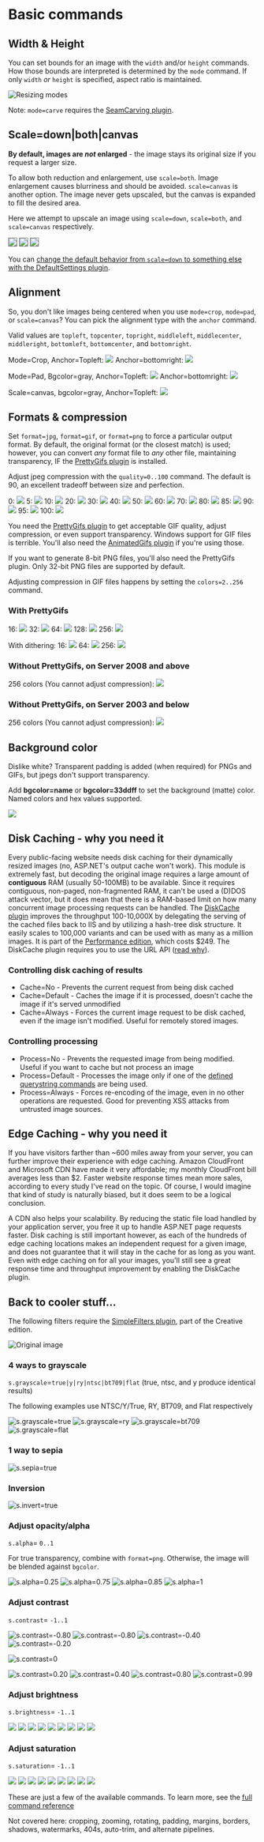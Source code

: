 # Basic commands

<style type="text/css">
.lineup img {vertical-align:top;}
</style>

## Width & Height

You can set bounds for an image with the `width` and/or `height` commands. How those bounds are interpreted is determined by the `mode` command. If only `width` *or* `height` is specified, aspect ratio is maintained.

![Resizing modes](http://cf.imageresizing.net/attachments/resizing-modes.png)

Note:  `mode=carve` requires the [SeamCarving plugin](/plugins/seamcarving). 

## Scale=down|both|canvas

**By default, images are *not* enlarged** - the image stays its original size if you request a larger size.


To allow both reduction and enlargement, use `scale=both`. Image enlargement causes blurriness and should be avoided. `scale=canvas` is another option. The image never gets upscaled, but the canvas is expanded to fill the desired area.

Here we attempt to upscale an image using `scale=down`, `scale=both`, and `scale=canvas` respectively.

<img src="http://img.imageresizing.net/tractor-tiny.jpg;width=150;scale=down" style="border: 1px solid gray" />
<img src="http://img.imageresizing.net/tractor-tiny.jpg;width=150;scale=both" style="border: 1px solid gray"  />
<img src="http://img.imageresizing.net/tractor-tiny.jpg;width=150;scale=canvas" style="border: 1px solid gray"  />

You can [change the default behavior from `scale=down` to something else with the DefaultSettings plugin](/plugins/defaultsettings).

## Alignment

So, you don't like images being centered when you use `mode=crop`, `mode=pad`, or `scale=canvas`? You can pick the alignment type with the `anchor` command. 

Valid values are `topleft`, `topcenter`, `topright`, `middleleft`, `middlecenter`, `middleright`, `bottomleft`, `bottomcenter`, and `bottomright`.

Mode=Crop, Anchor=Topleft: ![](http://img.imageresizing.net/zermatt.jpg;w=100;h=100;mode=crop;anchor=topleft)
Anchor=bottomright: ![](http://img.imageresizing.net/zermatt.jpg;w=100;h=100;mode=crop;anchor=bottomright)

Mode=Pad, Bgcolor=gray, Anchor=Topleft: ![](http://img.imageresizing.net/zermatt.jpg;w=100;h=100;bgcolor=gray;anchor=topleft)
 Anchor=bottomright: ![](http://img.imageresizing.net/zermatt.jpg;w=100;h=100;bgcolor=gray;anchor=bottomright)

Scale=canvas, bgcolor=gray, Anchor=Topleft: ![](http://img.imageresizing.net/tractor-tiny.jpg;w=150;bgcolor=gray;scale=canvas;anchor=topleft)

## Formats & compression

Set `format=jpg`, `format=gif`, or `format=png` to force a particular output format. By default, the original format (or the closest match) is used; however, you can convert *any* format file to *any* other file, maintaining transparency, IF the [PrettyGifs plugin](/plugins/prettygifs) is installed.

Adjust jpeg compression with the `quality=0..100` command. The default is 90, an excellent tradeoff between size and perfection. 

0: ![](http://img.imageresizing.net/tulip-leaf.jpg;width=100;quality=0)
5: ![](http://img.imageresizing.net/tulip-leaf.jpg;width=100;quality=5)
10: ![](http://img.imageresizing.net/tulip-leaf.jpg;width=100;quality=10)
20: ![](http://img.imageresizing.net/tulip-leaf.jpg;width=100;quality=20)
30: ![](http://img.imageresizing.net/tulip-leaf.jpg;width=100;quality=30)
40: ![](http://img.imageresizing.net/tulip-leaf.jpg;width=100;quality=40)
50: ![](http://img.imageresizing.net/tulip-leaf.jpg;width=100;quality=50)
60: ![](http://img.imageresizing.net/tulip-leaf.jpg;width=100;quality=60)
70: ![](http://img.imageresizing.net/tulip-leaf.jpg;width=100;quality=70)
80: ![](http://img.imageresizing.net/tulip-leaf.jpg;width=100;quality=80)
85: ![](http://img.imageresizing.net/tulip-leaf.jpg;width=100;quality=85)
90: ![](http://img.imageresizing.net/tulip-leaf.jpg;width=100;quality=90)
95: ![](http://img.imageresizing.net/tulip-leaf.jpg;width=100;quality=95)
100: ![](http://img.imageresizing.net/tulip-leaf.jpg;width=100;quality=100)


You need the [PrettyGifs plugin](/plugins/prettygifs) to get acceptable GIF quality, adjust compression, or even support transparency. Windows support for GIF files is terrible. You'll also need the [AnimatedGifs plugin](/plugins/animatedgifs) if you're using those. 

If you want to generate 8-bit PNG files, you'll also need the PrettyGifs plugin. Only 32-bit PNG files are supported by default. 

Adjusting compression in GIF files happens by setting the `colors=2..256` command.

### With PrettyGifs

16: ![](http://img.imageresizing.net/tulip-leaf.jpg;width=100;colors=16;format=gif)
32: ![](http://img.imageresizing.net/tulip-leaf.jpg;width=100;colors=32;format=gif)
64: ![](http://img.imageresizing.net/tulip-leaf.jpg;width=100;colors=64;format=gif)
128: ![](http://img.imageresizing.net/tulip-leaf.jpg;width=100;colors=128;format=gif)
256: ![](http://img.imageresizing.net/tulip-leaf.jpg;width=100;colors=256;format=gif)

With dithering: 16: ![](http://img.imageresizing.net/tulip-leaf.jpg;width=100;colors=16;format=gif;dither=true)
64: ![](http://img.imageresizing.net/tulip-leaf.jpg;width=100;colors=64;format=gif;dither=true)
256: ![](http://img.imageresizing.net/tulip-leaf.jpg;width=100;colors=256;format=gif;dither=true)

### Without PrettyGifs, on Server 2008 and above

256 colors (You cannot adjust compression): ![](http://img.imageresizing.net/tulip-leaf.jpg;width=100;colors=256;format=gif;encoder=gdi)

### Without PrettyGifs, on Server 2003 and below

256 colors (You cannot adjust compression): ![](http://img.imageresizing.net/tulip-leaf-ws2003.gif)

## Background color

Dislike white? Transparent padding is added (when required) for PNGs and GIFs, but jpegs don't support transparency.

Add **bgcolor=name** or **bgcolor=33ddff** to set the background (matte) color. Named colors and hex values supported.

<img src="http://img.imageresizing.net/quality-original.jpg;w=100;h=100;bgcolor=33ddff" />

## Disk Caching - why you need it

Every public-facing website needs disk caching for their dynamically resized images (no, ASP.NET's output cache won't work). This module is extremely fast, but decoding the original image requires a large amount of **contiguous** RAM (usually 50-100MB) to be available. Since it requires contiguous, non-paged, non-fragmented RAM, it can't be used a (D)DOS attack vector, but it does mean that there is a RAM-based limit on how many concurrent image processing requests can be handled. The [DiskCache plugin](/plugins/diskcache) improves the throughput 100-10,000X by delegating the serving of the cached files back to IIS and by utilizing a hash-tree disk structure. It easily scales to 100,000 variants and can be used with as many as a million images.   It is part of the [Performance edition](/plugins/editions/performance), which costs $249. The DiskCache plugin requires you to use the URL API ([read why](/docs/mvc)).

### Controlling disk caching of results

* Cache=No - Prevents the current request from being disk cached
* Cache=Default - Caches the image if it is processed, doesn't cache the image if it's served unmodified
* Cache=Always - Forces the current image request to be disk cached, even if the image isn't modified. Useful for remotely stored images.

### Controlling processing

* Process=No - Prevents the requested image from being modified. Useful if you want to cache but not process an image
* Process=Default - Processes the image only if one of the [defined querystring commands](/docs/reference) are being used.
* Process=Always - Forces re-encoding of the image, even in no other operations are requested. Good for preventing XSS attacks from untrusted image sources.

## Edge Caching - why you need it

If you have visitors farther than ~600 miles away from your server, you can further improve their experience with edge caching. Amazon CloudFront and Microsoft CDN have made it very affordable; my monthly CloudFront bill averages less than $2. Faster website response times mean more sales, according to every study I've read on the topic. Of course, I would imagine that kind of study is naturally biased, but it does seem to be a logical conclusion. 

A CDN also helps your scalability. By reducing the static file load handled by your application server, you free it up to handle ASP.NET page requests faster. Disk caching is still important however, as each of the hundreds of edge caching locations makes an independent request for a given image, and does not guarantee that it will stay in the cache for as long as you want. Even with edge caching on for all your images, you'll still see a great response time and throughput improvement by enabling the DiskCache plugin. 

## Back to cooler stuff...

The following filters require the [SimpleFilters plugin](/plugins/simplefilters), part of the Creative edition.

![Original image](http://img.imageresizing.net/utah2.jpg;width=200)


### 4 ways to grayscale

`s.grayscale`=`true|y|ry|ntsc|bt709|flat`  (true, ntsc, and y produce identical results)

The following examples use NTSC/Y/True, RY, BT709, and Flat respectively

![s.grayscale=true](http://img.imageresizing.net/utah2.jpg;width=200;s.grayscale=true)
![s.grayscale=ry](http://img.imageresizing.net/utah2.jpg;width=200;s.grayscale=ry)
![s.grayscale=bt709](http://img.imageresizing.net/utah2.jpg;width=200;s.grayscale=bt709)
![s.grayscale=flat](http://img.imageresizing.net/utah2.jpg;width=200;s.grayscale=flat)

### 1 way to sepia

![s.sepia=true](http://img.imageresizing.net/utah2.jpg;width=200;s.sepia=true)

### Inversion

![s.invert=true](http://img.imageresizing.net/utah2.jpg;width=200;s.invert=true)


### Adjust opacity/alpha

`s.alpha`= `0..1`

For true transparency, combine with `format=png`. Otherwise, the image will be blended against `bgcolor`.

![s.alpha=0.25](http://img.imageresizing.net/utah.jpg;width=200;s.alpha=0.25)
![s.alpha=0.75](http://img.imageresizing.net/utah.jpg;width=200;s.alpha=0.75)
![s.alpha=0.85](http://img.imageresizing.net/utah.jpg;width=200;s.alpha=0.85)
![s.alpha=1](http://img.imageresizing.net/utah.jpg;width=200;s.alpha=1)

### Adjust contrast


`s.contrast`= `-1..1`


![s.contrast=-0.80](http://img.imageresizing.net/utah.jpg;width=200;s.contrast=-0.99)
![s.contrast=-0.80](http://img.imageresizing.net/utah.jpg;width=200;s.contrast=-0.80)
![s.contrast=-0.40](http://img.imageresizing.net/utah.jpg;width=200;s.contrast=-0.40)
![s.contrast=-0.20](http://img.imageresizing.net/utah.jpg;width=200;s.contrast=-0.20)

![s.contrast=0](http://img.imageresizing.net/utah.jpg;width=200;s.contrast=0)


![s.contrast=0.20](http://img.imageresizing.net/utah.jpg;width=200;s.contrast=0.20)
![s.contrast=0.40](http://img.imageresizing.net/utah.jpg;width=200;s.contrast=0.40)
![s.contrast=0.80](http://img.imageresizing.net/utah.jpg;width=200;s.contrast=0.80)
![s.contrast=0.99](http://img.imageresizing.net/utah.jpg;width=200;s.contrast=0.99)



### Adjust brightness


`s.brightness`= `-1..1`


![](http://img.imageresizing.net/red-leaf.jpg;width=100;s.brightness=-1)
![](http://img.imageresizing.net/red-leaf.jpg;width=100;s.brightness=-0.7)
![](http://img.imageresizing.net/red-leaf.jpg;width=100;s.brightness=-0.5)
![](http://img.imageresizing.net/red-leaf.jpg;width=100;s.brightness=-0.2)
![](http://img.imageresizing.net/red-leaf.jpg;width=100;s.brightness=0)
![](http://img.imageresizing.net/red-leaf.jpg;width=100;s.brightness=0.2)
![](http://img.imageresizing.net/red-leaf.jpg;width=100;s.brightness=0.5)
![](http://img.imageresizing.net/red-leaf.jpg;width=100;s.brightness=0.7)
![](http://img.imageresizing.net/red-leaf.jpg;width=100;s.brightness=1)

### Adjust saturation


`s.saturation`= `-1..1`



![](http://img.imageresizing.net/red-leaf.jpg;width=100;s.saturation=-1)
![](http://img.imageresizing.net/red-leaf.jpg;width=100;s.saturation=-0.9)
![](http://img.imageresizing.net/red-leaf.jpg;width=100;s.saturation=-0.5)
![](http://img.imageresizing.net/red-leaf.jpg;width=100;s.saturation=-0.2)
![](http://img.imageresizing.net/red-leaf.jpg;width=100;s.saturation=0)
![](http://img.imageresizing.net/red-leaf.jpg;width=100;s.saturation=0.2)
![](http://img.imageresizing.net/red-leaf.jpg;width=100;s.saturation=0.5)
![](http://img.imageresizing.net/red-leaf.jpg;width=100;s.saturation=0.9)
![](http://img.imageresizing.net/red-leaf.jpg;width=100;s.saturation=1)

These are just a few of the available commands. To learn more, see the [full command reference](/docs/reference)

Not covered here: cropping, zooming, rotating, padding, margins, borders, shadows, watermarks, 404s, auto-trim, and alternate pipelines.